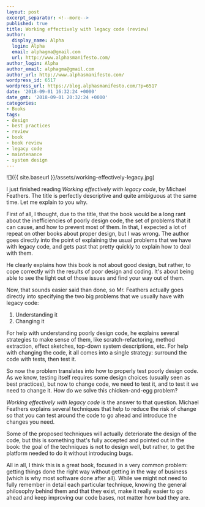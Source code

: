 ```yaml
---
layout: post
excerpt_separator: <!--more-->
published: true
title: Working effectively with legacy code (review)
author:
  display_name: Alpha
  login: Alpha
  email: alphagma@gmail.com
  url: http://www.alphasmanifesto.com/
author_login: Alpha
author_email: alphagma@gmail.com
author_url: http://www.alphasmanifesto.com/
wordpress_id: 6517
wordpress_url: https://blog.alphasmanifesto.com/?p=6517
date: '2018-09-01 16:32:24 +0000'
date_gmt: '2018-09-01 20:32:24 +0000'
categories:
- Books
tags:
- design
- best practices
- review
- book
- book review
- legacy code
- maintenance
- system design
---
```


![]({{ site.baseurl }}/assets/working-effectively-legacy.jpg)

I just finished reading _Working effectively with legacy code_, by Michael Feathers. The title is perfectly descriptive and quite ambiguous at the same time. Let me explain to you why.

<!--more-->

First of all, I thought, due to the title, that the book would be a long rant about the inefficiencies of poorly design code, the set of problems that it can cause, and how to prevent most of them. In that, I expected a lot of repeat on other books about proper design, but I was wrong. The author goes directly into the point of explaining the usual problems that we have with legacy code, and gets past that pretty quickly to explain how to deal with them.

He clearly explains how this book is not about good design, but rather, to cope correctly with the results of poor design and coding. It's about being able to see the light out of those issues and find your way out of them.

Now, that sounds easier said than done, so Mr. Feathers actually goes directly into specifying the two big problems that we usually have with legacy code:

1. Understanding it
1. Changing it

For help with understanding poorly design code, he explains several strategies to make sense of them, like scratch-refactoring, method extraction, effect sketches, top-down system descriptions, etc. For help with changing the code, it all comes into a single strategy: surround the code with tests, then test it.

So now the problem translates into how to properly test poorly design code. As we know, testing itself requires some design choices (usually seen as best practices), but now to change code, we need to test it, and to test it we need to change it. How do we solve this chicken-and-egg problem?

_Working effectively with legacy code_ is the answer to that question. Michael Feathers explains several techniques that help to reduce the risk of change so that you can test around the code to go ahead and introduce the changes you need.

Some of the proposed techniques will actually deteriorate the design of the code, but this is something that's fully accepted and pointed out in the book: the goal of the techniques is not to design well, but rather, to get the platform needed to do it without introducing bugs.

All in all, I think this is a great book, focused in a very common problem: getting things done the right way without getting in the way of business (which is why most software done after all). While we might not need to fully remember in detail each particular technique, knowing the general philosophy behind them and that they exist, make it really easier to go ahead and keep improving our code bases, not matter how bad they are.
